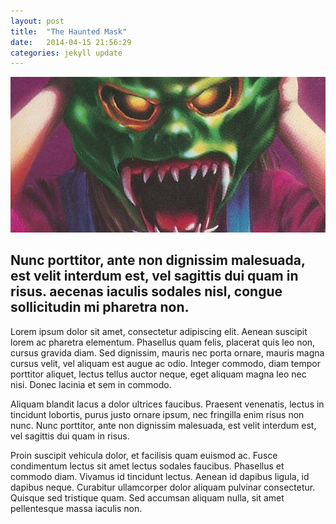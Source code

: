 ```yaml
---
layout: post
title:  "The Haunted Mask"
date:   2014-04-15 21:56:29
categories: jekyll update
---
```


<div class="article-img"><img class="img-responsive" src="img/haunted-mask.jpg"></div>

## Nunc porttitor, ante non dignissim malesuada, est velit interdum est, vel sagittis dui quam in risus. aecenas iaculis sodales nisl, congue sollicitudin mi pharetra non.

Lorem ipsum dolor sit amet, consectetur adipiscing elit. Aenean suscipit lorem ac pharetra elementum. Phasellus quam felis, placerat quis leo non, cursus gravida diam. Sed dignissim, mauris nec porta ornare, mauris magna cursus velit, vel aliquam est augue ac odio. Integer commodo, diam tempor porttitor aliquet, lectus tellus auctor neque, eget aliquam magna leo nec nisi. Donec lacinia et sem in commodo.

Aliquam blandit lacus a dolor ultrices faucibus. Praesent venenatis, lectus in tincidunt lobortis, purus justo ornare ipsum, nec fringilla enim risus non nunc. Nunc porttitor, ante non dignissim malesuada, est velit interdum est, vel sagittis dui quam in risus.

Proin suscipit vehicula dolor, et facilisis quam euismod ac. Fusce condimentum lectus sit amet lectus sodales faucibus. Phasellus et commodo diam. Vivamus id tincidunt lectus. Aenean id dapibus ligula, id dapibus neque. Curabitur ullamcorper dolor aliquam pulvinar consectetur. Quisque sed tristique quam. Sed accumsan aliquam nulla, sit amet pellentesque massa iaculis non.